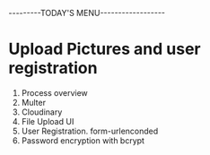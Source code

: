 ---------TODAY'S MENU------------------

# Upload Pictures and user registration

1. Process overview
2. Multer
3. Cloudinary
4. File Upload UI
5. User Registration. form-urlenconded
6. Password encryption with bcrypt
